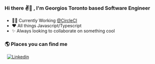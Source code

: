 ### Hi there :v:🌝 , I'm Georgios Toronto based Software Engineer


- 👨‍💻 Currently Working [@CircleCI](https://github.com/circleci) 
- :heart: All things Javascript/Typescript
- ✨ Always looking to collaborate on something cool

### 🌎 Places you can find me
&nbsp;
[![Linkedin](https://img.shields.io/badge/linkedin-%230077B5.svg?&style=for-the-badge&logo=linkedin&logoColor=white)](https://www.linkedin.com/in/https://www.linkedin.com/in/georgios-psarakis-5b4609122//)
